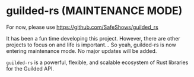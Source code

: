 # guilded-rs (MAINTENANCE MODE)

For now, please use https://github.com/SafeShows/guilded_rs

It has been a fun time developing this project. However, there are other projects to focus on and life is important...
So yeah, guilded-rs is now entering maintenance mode. No major updates will be added.

`guilded-rs` is a powerful, flexible, and scalable ecosystem of Rust libraries for the Guilded API.
